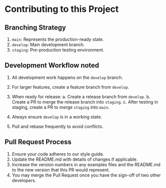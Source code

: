 # Contributing to this Project

## Branching Strategy

1. `main`: Represents the production-ready state.
2. `develop`: Main development branch.
3. `staging`: Pre-production testing environment.

## Development Workflow noted

1. All development work happens on the `develop` branch.
2. For larger features, create a feature branch from `develop`.
3. When ready for release:
   a. Create a release branch from `develop`.
   b. Create a PR to merge the release branch into `staging`.
   c. After testing in staging, create a PR to merge `staging` into `main`.

4. Always ensure `develop` is in a working state.
5. Pull and rebase frequently to avoid conflicts.

## Pull Request Process

1. Ensure your code adheres to our style guide.
2. Update the README.md with details of changes if applicable.
3. Increase the version numbers in any examples files and the README.md to the new version that this PR would represent.
4. You may merge the Pull Request once you have the sign-off of two other developers.